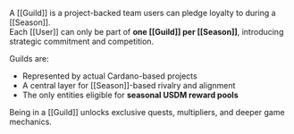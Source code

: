 A [[Guild]] is a project-backed team users can pledge loyalty to during a [[Season]].  
Each [[User]] can only be part of **one [[Guild]] per [[Season]]**, introducing strategic commitment and competition.

Guilds are:
- Represented by actual Cardano-based projects
- A central layer for [[Season]]-based rivalry and alignment
- The only entities eligible for **seasonal USDM reward pools**

Being in a [[Guild]] unlocks exclusive quests, multipliers, and deeper game mechanics.